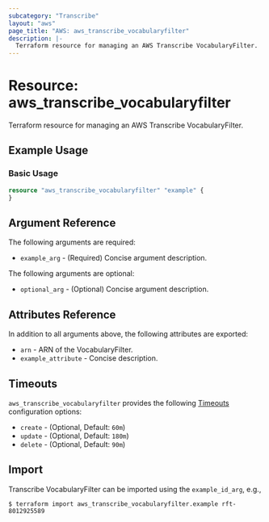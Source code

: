 ```yaml
---
subcategory: "Transcribe"
layout: "aws"
page_title: "AWS: aws_transcribe_vocabularyfilter"
description: |-
  Terraform resource for managing an AWS Transcribe VocabularyFilter.
---
```


# Resource: aws_transcribe_vocabularyfilter

Terraform resource for managing an AWS Transcribe VocabularyFilter.

## Example Usage

### Basic Usage

```terraform
resource "aws_transcribe_vocabularyfilter" "example" {
}
```

## Argument Reference

The following arguments are required:

* `example_arg` - (Required) Concise argument description.

The following arguments are optional:

* `optional_arg` - (Optional) Concise argument description.

## Attributes Reference

In addition to all arguments above, the following attributes are exported:

* `arn` - ARN of the VocabularyFilter.
* `example_attribute` - Concise description.

## Timeouts

`aws_transcribe_vocabularyfilter` provides the following [Timeouts](https://www.terraform.io/docs/configuration/blocks/resources/syntax.html#operation-timeouts) configuration options:

* `create` - (Optional, Default: `60m`)
* `update` - (Optional, Default: `180m`)
* `delete` - (Optional, Default: `90m`)

## Import

Transcribe VocabularyFilter can be imported using the `example_id_arg`, e.g.,

```
$ terraform import aws_transcribe_vocabularyfilter.example rft-8012925589
```
